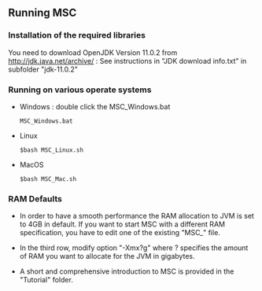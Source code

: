 ## Running MSC

### Installation of the required libraries
You need to download OpenJDK Version 11.0.2 from http://jdk.java.net/archive/ :
See instructions in "JDK download info.txt" in subfolder "jdk-11.0.2"

### Running on various operate systems
- Windows : double click the MSC_Windows.bat
  ```
  MSC_Windows.bat
  ```
- Linux 
  ```
  $bash MSC_Linux.sh
  ```
- MacOS 
  ```
  $bash MSC_Mac.sh
  ```
### RAM Defaults

- In order to have a smooth performance the RAM allocation to JVM is set to 4GB in default.
If you want to start MSC with a different RAM specification, you have to edit one of the 
existing "MSC_<OS>" file.
- In the third row, modify option "-Xmx?g" where ? specifies the amount of RAM you want to allocate for the JVM in gigabytes.

- A short and comprehensive introduction to MSC is provided in the "Tutorial" folder.

